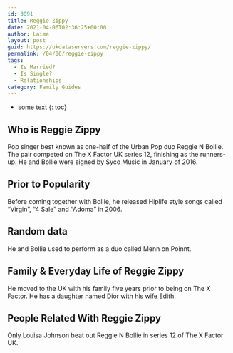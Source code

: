 ```yaml
---
id: 3091
title: Reggie Zippy
date: 2021-04-06T02:36:25+00:00
author: Laima
layout: post
guid: https://ukdataservers.com/reggie-zippy/
permalink: /04/06/reggie-zippy
tags:
  - Is Married?
  - Is Single?
  - Relationships
category: Family Guides
---
```


* some text
{: toc}


## Who is Reggie Zippy
                  
                  
                  
Pop singer best known as one-half of the Urban Pop duo Reggie N Bollie. The pair competed on The X Factor UK series 12, finishing as the runners-up. He and Bollie were signed by Syco Music in January of 2016.
                  
              
            
              
            
                
                
                
## Prior to Popularity
                  
                  
                  
Before coming together with Bollie, he released Hiplife style songs called &#8220;Virgin&#8221;, &#8220;4 Sale&#8221; and &#8220;Adoma&#8221; in 2006.
                  
              
            
              
            
                
                
                
## Random data
                  
                  
                  
He and Bollie used to perform as a duo called Menn on Poinnt.
                  
              
            
              
            
                
                
                
## Family & Everyday Life of Reggie Zippy
                  
                  
                  
He moved to the UK with his family five years prior to being on The X Factor. He has a daughter named Dior with his wife Edith.
                  
              
            
              
            
                
                
                
## People Related With Reggie Zippy
                  
                  
                  
Only Louisa Johnson beat out Reggie N Bollie in series 12 of The X Factor UK.
                  
              
            
              
            
                
              
            
              
              
            
            
              
            
          
          
          